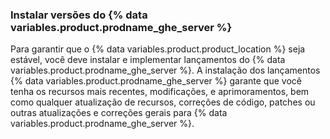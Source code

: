 ### Instalar versões do {% data variables.product.prodname_ghe_server %}

Para garantir que o {% data variables.product.product_location %} seja estável, você deve instalar e implementar lançamentos do {% data variables.product.prodname_ghe_server %}. A instalação dos lançamentos {% data variables.product.prodname_ghe_server %} garante que você tenha os recursos mais recentes, modificações, e aprimoramentos, bem como qualquer atualização de recursos, correções de código, patches ou outras atualizações e correções gerais para {% data variables.product.prodname_ghe_server %}.
